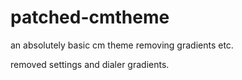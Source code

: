patched-cmtheme
===============

an absolutely basic cm theme removing gradients etc.

removed settings and dialer gradients.
